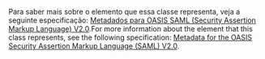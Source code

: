 <span data-ttu-id="6f82f-101">Para saber mais sobre o elemento que essa classe representa, veja a seguinte especificação: [Metadados para OASIS SAML (Security Assertion Markup Language) V2.0](https://go.microsoft.com/fwlink/?LinkId=231291).</span><span class="sxs-lookup"><span data-stu-id="6f82f-101">For more information about the element that this class represents, see the following specification: [Metadata for the OASIS Security Assertion Markup Language (SAML) V2.0](https://go.microsoft.com/fwlink/?LinkId=231291).</span></span>